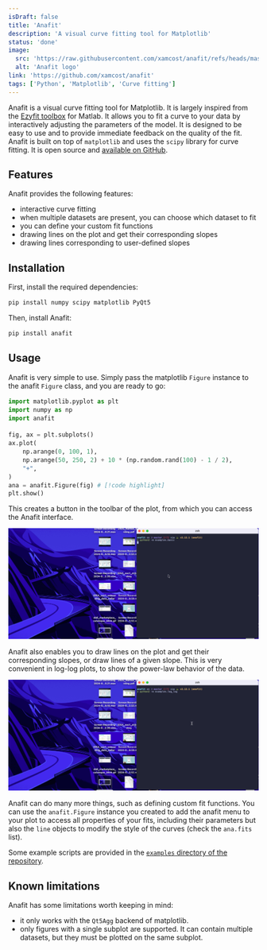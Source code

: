 ```yaml
---
isDraft: false
title: 'Anafit'
description: 'A visual curve fitting tool for Matplotlib'
status: 'done'
image:
  src: 'https://raw.githubusercontent.com/xamcost/anafit/refs/heads/master/anafit/ui/ana_icon.svg'
  alt: 'Anafit logo'
link: 'https://github.com/xamcost/anafit'
tags: ['Python', 'Matplotlib', 'Curve fitting']
---
```


Anafit is a visual curve fitting tool for Matplotlib. It is largely inspired from the [Ezyfit toolbox](http://www.fast.u-psud.fr/ezyfit/) for Matlab. It allows you to fit a curve to your data by interactively adjusting the parameters of the model. It is designed to be easy to use and to provide immediate feedback on the quality of the fit. Anafit is built on top of `matplotlib` and uses the `scipy` library for curve fitting. It is open source and [available on GitHub](https://github.com/xamcost/anafit).

## Features

Anafit provides the following features:

- interactive curve fitting
- when multiple datasets are present, you can choose which dataset to fit
- you can define your custom fit functions
- drawing lines on the plot and get their corresponding slopes
- drawing lines corresponding to user-defined slopes

## Installation

First, install the required dependencies:

```bash
pip install numpy scipy matplotlib PyQt5
```

Then, install Anafit:

```bash
pip install anafit
```

## Usage

Anafit is very simple to use. Simply pass the matplotlib `Figure` instance to the anafit `Figure` class, and you are ready to go:

```python
import matplotlib.pyplot as plt
import numpy as np
import anafit

fig, ax = plt.subplots()
ax.plot(
    np.arange(0, 100, 1),
    np.arange(50, 250, 2) + 10 * (np.random.rand(100) - 1 / 2),
    "+",
)
ana = anafit.Figure(fig) # [!code highlight]
plt.show()
```

This creates a button in the toolbar of the plot, from which you can access the Anafit interface.

![anafit fit gif](../images/anafit_fit.gif)

Anafit also enables you to draw lines on the plot and get their corresponding slopes, or draw lines of a given slope. This is very convenient in log-log plots, to show the power-law behavior of the data.

![anafit loglog slopes](../images/anafit_log.gif)

Anafit can do many more things, such as defining custom fit functions. You can use the `anafit.Figure` instance you created to add the anafit menu to your plot to access all properties of your fits, including their parameters but also the `line` objects to modify the style of the curves (check the `ana.fits` list).

Some example scripts are provided in the [`examples` directory of the repository](https://github.com/xamcost/anafit/tree/master/examples).

## Known limitations

Anafit has some limitations worth keeping in mind:

- it only works with the `Qt5Agg` backend of matplotlib.
- only figures with a single subplot are supported. It can contain multiple datasets, but they must be plotted on the same subplot.
